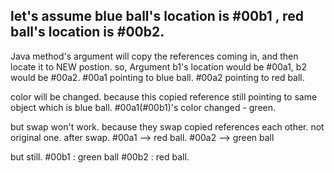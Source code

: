 ## let's assume blue ball's location is #00b1 , red ball's location is #00b2.
			
Java method's argument will copy the references coming in, and then locate it to NEW postion.
so, Argument b1's location would be #00a1, b2 would be #00a2. 
#00a1 pointing to blue ball. 
#00a2 pointing to red ball.
      
color will be changed. because this copied reference still pointing to same object which is blue ball.
#00a1(#00b1)'s color changed - green. 
    
but 
swap won't work. because they swap copied references each other. not original one.
after swap.
#00a1 --> red ball. 
#00a2 --> green ball

but still. 
#00b1 : green ball
#00b2 : red ball.

